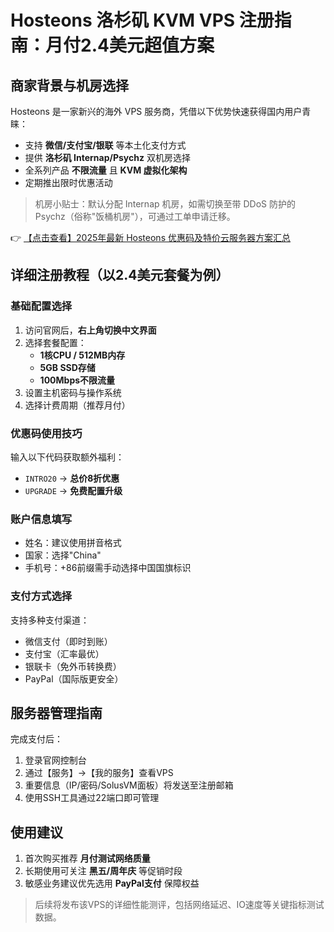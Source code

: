 # Hosteons 洛杉矶 KVM VPS 注册指南：月付2.4美元超值方案

## 商家背景与机房选择

Hosteons 是一家新兴的海外 VPS 服务商，凭借以下优势快速获得国内用户青睐：
- 支持 **微信/支付宝/银联** 等本土化支付方式
- 提供 **洛杉矶 Internap/Psychz** 双机房选择
- 全系列产品 **不限流量** 且 **KVM 虚拟化架构**
- 定期推出限时优惠活动

> 机房小贴士：默认分配 Internap 机房，如需切换至带 DDoS 防护的 Psychz（俗称"饭桶机房"），可通过工单申请迁移。

👉 [【点击查看】2025年最新 Hosteons 优惠码及特价云服务器方案汇总](https://bit.ly/hosteons)

## 详细注册教程（以2.4美元套餐为例）

### 基础配置选择
1. 访问官网后，**右上角切换中文界面**
2. 选择套餐配置：
   - **1核CPU / 512MB内存**
   - **5GB SSD存储**
   - **100Mbps不限流量**
3. 设置主机密码与操作系统
4. 选择计费周期（推荐月付）

### 优惠码使用技巧
输入以下代码获取额外福利：
- `INTRO20` → **总价8折优惠**
- `UPGRADE` → **免费配置升级**

### 账户信息填写
- 姓名：建议使用拼音格式
- 国家：选择"China"
- 手机号：+86前缀需手动选择中国国旗标识

### 支付方式选择
支持多种支付渠道：
- 微信支付（即时到账）
- 支付宝（汇率最优）
- 银联卡（免外币转换费）
- PayPal（国际版更安全）

## 服务器管理指南
完成支付后：
1. 登录官网控制台
2. 通过【服务】→【我的服务】查看VPS
3. 重要信息（IP/密码/SolusVM面板）将发送至注册邮箱
4. 使用SSH工具通过22端口即可管理

## 使用建议
1. 首次购买推荐 **月付测试网络质量**
2. 长期使用可关注 **黑五/周年庆** 等促销时段
3. 敏感业务建议优先选用 **PayPal支付** 保障权益

> 后续将发布该VPS的详细性能测评，包括网络延迟、IO速度等关键指标测试数据。